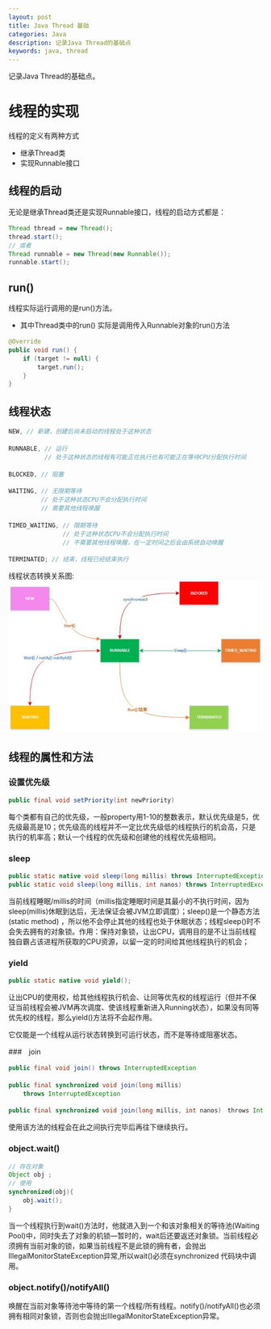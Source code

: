 ```yaml
---
layout: post
title: Java Thread 基础
categories: Java
description: 记录Java Thread的基础点
keywords: java, thread
---
```


记录Java Thread的基础点。

# 线程的实现
线程的定义有两种方式

* 继承Thread类
* 实现Runnable接口

## 线程的启动
无论是继承Thread类还是实现Runnable接口，线程的启动方式都是：
```java
Thread thread = new Thread();
thread.start();
// 或者
Thread runnable = new Thread(new Runnable());
runnable.start();
```

## run()
线程实际运行调用的是run()方法。

* 其中Thread类中的run() 实际是调用传入Runnable对象的run()方法

```java
@Override
public void run() {
    if (target != null) {
        target.run();
    }
}
```

## 线程状态
```java
NEW, // 新建，创建后尚未启动的线程处于这种状态

RUNNABLE, // 运行
          // 处于这种状态的线程有可能正在执行也有可能正在等待CPU分配执行时间

BLOCKED, // 阻塞

WAITING, // 无限期等待
         // 处于这种状态CPU不会分配执行时间
         // 需要其他线程唤醒

TIMED_WAITING, // 限期等待
               // 处于这种状态CPU不会分配执行时间
               // 不需要其他线程唤醒，在一定时间之后会由系统自动唤醒

TERMINATED; // 结束，线程已经结束执行
```
线程状态转换关系图:
![thread-status](images/java-thread-status.jpg)

## 线程的属性和方法
### 设置优先级
```java
public final void setPriority(int newPriority)
```
每个类都有自己的优先级，一般property用1-10的整数表示，默认优先级是5，优先级最高是10；优先级高的线程并不一定比优先级低的线程执行的机会高，只是执行的机率高；默认一个线程的优先级和创建他的线程优先级相同。

### sleep
```java
public static native void sleep(long millis) throws InterruptedException;
public static void sleep(long millis, int nanos) throws InterruptedException
```
当前线程睡眠/millis的时间（millis指定睡眠时间是其最小的不执行时间，因为sleep(millis)休眠到达后，无法保证会被JVM立即调度）；sleep()是一个静态方法(static method) ，所以他不会停止其他的线程也处于休眠状态；线程sleep()时不会失去拥有的对象锁。作用：保持对象锁，让出CPU，调用目的是不让当前线程独自霸占该进程所获取的CPU资源，以留一定的时间给其他线程执行的机会；

### yield
```java
public static native void yield();
```
让出CPU的使用权，给其他线程执行机会、让同等优先权的线程运行（但并不保证当前线程会被JVM再次调度、使该线程重新进入Running状态），如果没有同等优先权的线程，那么yield()方法将不会起作用。

它仅能是一个线程从运行状态转换到可运行状态，而不是等待或阻塞状态。

###　join
```java
public final void join() throws InterruptedException

public final synchronized void join(long millis)
    throws InterruptedException

public final synchronized void join(long millis, int nanos)　throws InterruptedException
```
使用该方法的线程会在此之间执行完毕后再往下继续执行。

### object.wait()
```java
// 存在对象
Object obj ;
// 使用
synchronized(obj){
    obj.wait();
}
```
当一个线程执行到wait()方法时，他就进入到一个和该对象相关的等待池(Waiting Pool)中，同时失去了对象的机锁—暂时的，wait后还要返还对象锁。当前线程必须拥有当前对象的锁，如果当前线程不是此锁的拥有者，会抛出IllegalMonitorStateException异常,所以wait()必须在synchronized 代码块中调用。

### object.notify()/notifyAll()
唤醒在当前对象等待池中等待的第一个线程/所有线程。notify()/notifyAll()也必须拥有相同对象锁，否则也会抛出IllegalMonitorStateException异常。

